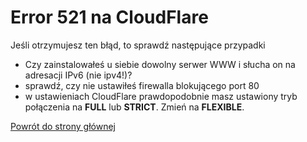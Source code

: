 # Error 521 na CloudFlare

Jeśli otrzymujesz ten błąd, to sprawdź następujące przypadki

- Czy zainstalowałeś u siebie dowolny serwer WWW i słucha on na adresacji IPv6 (nie ipv4!)?
- sprawdź, czy nie ustawiłeś firewalla blokującego port 80
- w ustawieniach CloudFlare prawdopodobnie masz ustawiony tryb połączenia na **FULL** lub **STRICT**. Zmień na **FLEXIBLE**.

[Powrót do strony głównej](../MIKR%20US%20-%20Don't%20Panic!%2072ab7e2ae85342d2a0a0c9443d521166.md)